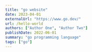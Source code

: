 ```yaml
---
title: "go website"
date: 2023-04-01
externalUrl: "https://www.go.dev/"
url: /hello-world
authors: ["Author One", "Author Two"]
publishDate: 2022-06-01
summary: "go programming language"
tags: ["go"]
---
```

